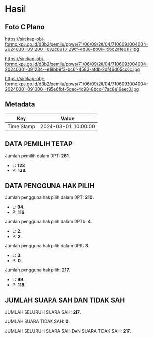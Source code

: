 # Hasil

## Foto C Plano

https://sirekap-obj-formc.kpu.go.id/d3b2/pemilu/ppwp/71/06/09/20/04/7106092004004-20240301-091200--892c8913-296f-4d38-bb0e-156c2afe6117.jpg

https://sirekap-obj-formc.kpu.go.id/d3b2/pemilu/ppwp/71/06/09/20/04/7106092004004-20240301-091234--e19bb9f3-bc6f-4583-afdb-2df46d05cc0c.jpg

https://sirekap-obj-formc.kpu.go.id/d3b2/pemilu/ppwp/71/06/09/20/04/7106092004004-20240301-091300--f95e6fbf-5dec-4c98-8bcc-17ac8a16eec0.jpg


## Metadata

| Key        | Value               |
| ---------- | ------------------- |
| Time Stamp | 2024-03-01 10:00:00 |


## DATA PEMILIH TETAP

Jumlah pemilih dalam DPT: **261**.
 * L: **123**.
 * P: **138**.

## DATA PENGGUNA HAK PILIH

Jumlah pengguna hak pilih dalam DPT: **210**.
 * L: **94**.
 * P: **116**.

Jumlah pengguna hak pilih dalam DPTb: **4**.
 * L: **2**.
 * P: **2**.

Jumlah pengguna hak pilih dalam DPK: **3**.
 * L: **3**.
 * P: **0**.

Jumlah pengguna hak pilih: **217**.
 * L: **99**.
 * P: **118**.

## JUMLAH SUARA SAH DAN TIDAK SAH

JUMLAH SELURUH SUARA SAH: **217**.

JUMLAH SUARA TIDAK SAH: **0**.

JUMLAH SELURUH SUARA SAH DAN SUARA TIDAK SAH: **217**.


